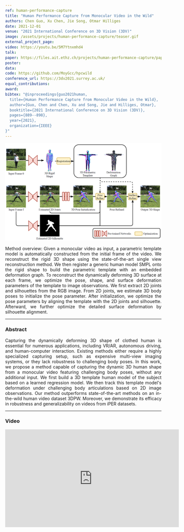 ```yaml
---
ref: human-performance-capture
title: "Human Performance Capture from Monocular Video in the Wild"
authors: Chen Guo, Xu Chen, Jie Song, Otmar Hilliges
date: 2021-12-01
venue: "2021 International Conference on 3D Vision (3DV)"
image: /assets/projects/human-performance-capture/teaser.gif
external_project_page: 
video: https://youtu.be/5M7Ytnxmhd4
talk: 
paper: https://files.ait.ethz.ch/projects/human-performance-capture/paper.pdf
poster: 
data: 
code: https://github.com/MoyGcc/hpcwild
conference_url: https://3dv2021.surrey.ac.uk/
equal_contributions: 
award: 
bibtex: "@inproceedings{guo2021human,
  title={Human Performance Capture from Monocular Video in the Wild},
  author={Guo, Chen and Chen, Xu and Song, Jie and Hilliges, Otmar},
  booktitle={2021 International Conference on 3D Vision (3DV)},
  pages={889--898},
  year={2021},
  organization={IEEE}
}"
---
```


<img class="fullcol" src="/assets/projects/human-performance-capture/pipeline.png" alt="Model Overview" />


<p align="justify">
<span class="figurecap">
Method overview: Given a monocular video as input, a parametric template model is automatically constructed from the initial frame of the video. We reconstruct the rigid 3D shape using the state-of-the-art single view reconstruction method. We then register a generic human model SMPL onto the rigid shape to build the parametric template with an embedded deformation graph. To reconstruct the dynamically deforming 3D surface at each frame, we optimize the pose, shape, and surface deformation parameters of the template to image observations. We first extract 2D joints and silhouettes from the RGB image. From 2D joints, we estimate 3D body poses to initialize the pose parameter. After initialization, we optimize the pose parameters by aligning the template with the 2D joints and silhouette. Afterward, we further optimize the detailed surface deformation by silhouette alignment.
</span>
</p>
<hr />


<h3>Abstract</h3>
<p align="justify">
Capturing the dynamically deforming 3D shape of clothed human is essential for numerous applications, including VR/AR, autonomous driving, and human-computer interaction. Existing methods either require a highly specialized capturing setup, such as expensive multi-view imaging systems, or they lack robustness to challenging body poses. In this work, we propose a method capable of capturing the dynamic 3D human shape from a monocular video featuring challenging body poses, without any additional input. We first build a 3D template human model of the subject based on a learned regression model. We then track this template model's deformation under challenging body articulations based on 2D image observations. Our method outperforms state-of-the-art methods on an in-the-wild human video dataset 3DPW. Moreover, we demonstrate its efficacy in robustness and generalizability on videos from iPER datasets.</p>
<hr />


<h3>Video</h3>
<div class="video" align="center">
<iframe width="560" height="315" src="https://www.youtube.com/embed/5M7Ytnxmhd4" title="YouTube video player" frameborder="0" allow="accelerometer; autoplay; clipboard-write; encrypted-media; gyroscope; picture-in-picture" allowfullscreen></iframe>
</div>